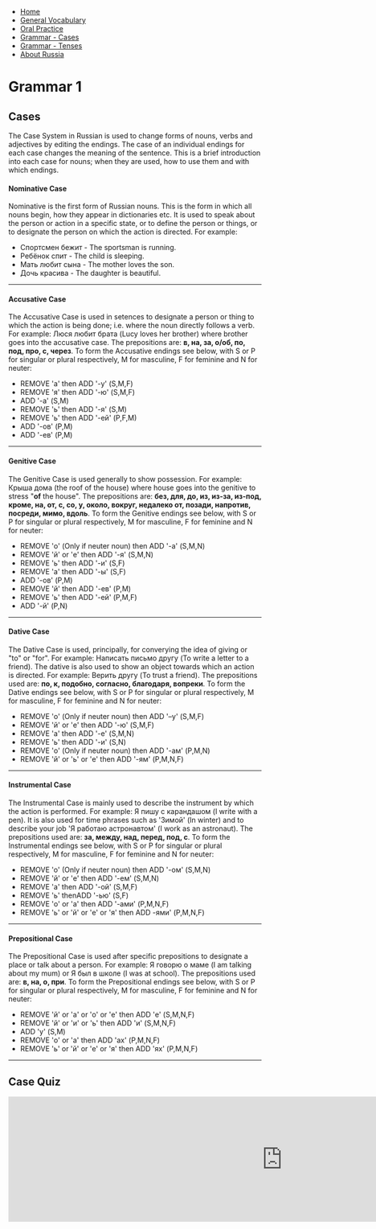 <div id="google_translate_element"></div><script type="text/javascript">
function googleTranslateElementInit() {
  new google.translate.TranslateElement({pageLanguage: 'en', layout: google.translate.TranslateElement.InlineLayout.SIMPLE, multilanguagePage: true}, 'google_translate_element');
}
</script><script type="text/javascript" src="//translate.google.com/translate_a/element.js?cb=googleTranslateElementInit"></script>
<ul class="breadcrumb">
  <li><a href="https://doggo1.github.io/GIForJIF/index.html">Home</a></li>
  <li><a href="https://doggo1.github.io/GIForJIF/page2.html">General Vocabulary</a></li>
<li><a href="https://doggo1.github.io/GIForJIF/page3.html">Oral Practice</a></li>
<li><a href="https://doggo1.github.io/GIForJIF/page4.html">Grammar - Cases</a></li>
<li><a href="https://doggo1.github.io/GIForJIF/page5.html">Grammar - Tenses</a></li>
<li><a href="https://doggo1.github.io/GIForJIF/page6.html">About Russia</a></li>
</ul>
<h1><strong>Grammar 1</strong></h1>
<h2><strong>Cases</strong></h2>
<p> The Case System in Russian is used to change forms of nouns, verbs and adjectives by editing the endings. The case of an individual endings for each case changes the meaning of the sentence. This is a brief introduction into each case for nouns; when they are used, how to use them and with which endings.</p>
<h4><strong>Nominative Case</strong></h4>
<p> Nominative is the first form of Russian nouns. This is the form in which all nouns begin, how they appear in dictionaries etc. It is used to speak about the person or action in a specific state, or to define the person or things, or to designate the person on which the action is directed. For example:</p>
  <ul>
    <li>Спортсмен бежит - The sportsman is running.</li>
    <li>Ребёнок спит - The child is sleeping.</li>
    <li>Мать любит сына - The mother loves the son.</li>
    <li>Дочь красива - The daughter is beautiful.</li>
  </ul>
  <hr>
<h4><strong>Accusative Case</strong></h4>
<p> The Accusative Case is used in setences to designate a person or thing to which the action is being done; i.e. where the noun directly follows a verb. For example: Люся любит брата (Lucy loves her brother) where brother goes into the accusative case. The prepositions are: <strong>в, на, за, о/об, по, под, про, с, через</strong>. To form the Accusative endings see below, with S or P for singular or plural respectively, M for masculine, F for feminine and N for neuter:</p>
<ul>
  <li>REMOVE 'а' then ADD '-у' (S,M,F)</li>
  <li>REMOVE 'я' then ADD '-ю' (S,M,F)</li>
  <li>ADD '-а' (S,M)</li>
  <li>REMOVE 'ь' then ADD '-я' (S,M)</li>
  <li>REMOVE 'ь' then ADD '-ей' (P,F,М)</li>
  <li>ADD '-ов' (P,M)</li>
  <li>ADD '-ев' (P,M)</li>
</ul>
<hr>
<h4><strong>Genitive Case</strong></h4>
<p> The Genitive Case is used generally to show possession. For example: Крыша дома (the roof of the house) where house goes into the genitive to stress "<strong>of</strong> the house". The prepositions are: <strong>без, для, до, из, из-за, из-под, кроме, на, от, с, со, у, около, вокруг, недалеко от, позади, напротив, посреди, мимо, вдоль</strong>. To form the Genitive endings see below, with S or P for singular or plural respectively, M for masculine, F for feminine and N for neuter:</p>
<ul>
  <li>REMOVE 'о' (Only if neuter noun) then ADD '-а' (S,M,N)</li>
  <li>REMOVE 'й' or 'е' then ADD '-я' (S,M,N)</li>
  <li>REMOVE 'ь' then ADD '-и' (S,F)</li>
  <li>REMOVE 'а' then ADD '-ы' (S,F)</li>
  <li>ADD '-ов' (P,M)</li>
  <li>REMOVE 'й' then ADD '-ев' (P,M)</li>
  <li>REMOVE 'ь' then ADD '-ей' (P,M,F)</li>
  <li>ADD '-й' (P,N)</li>
</ul>
<hr>
<h4><strong>Dative Case</strong></h4>
<p> The Dative Case is used, principally, for converying the idea of giving or "to" or "for". For example: Написать письмо другу (To write a letter to a friend). The dative is also used to show an object towards which an action is directed. For example: Верить другу (To trust a friend). The prepositions used are: <strong>по, к, подобно, согласно, благодаря, вопреки</strong>. To form the Dative endings see below, with S or P for singular or plural respectively, M for masculine, F for feminine and N for neuter:</p>
<ul>
  <li>REMOVE 'о' (Only if neuter noun) then ADD '–у' (S,M,F)</li>
  <li>REMOVE 'й' or 'е' then ADD '-ю' (S,M,F)</li>
  <li>REMOVE 'а' then ADD '-е' (S,M,N)</li>
  <li>REMOVE 'ь' then ADD '-и' (S,N)</li>
  <li>REMOVE 'о' (Only if neuter noun) then ADD '-ам' (P,M,N)</li>
  <li>REMOVE 'й' or 'ь' or 'е' then ADD  '-ям' (P,M,N,F)</li>
</ul>
<hr>
<h4><strong>Instrumental Case</strong></h4>
<p> The Instrumental Case is mainly used to describe the instrument by which the action is performed. For example: Я пишу с карандашом (I write with a pen). It is also used for time phrases such as 'Зимой' (In winter) and to describe your job 'Я работаю астронавтом' (I work as an astronaut). The prepositions used are: <strong>за, между, над, перед, под, с</strong>. To form the Instrumental endings see below, with S or P for singular or plural respectively, M for masculine, F for feminine and N for neuter:</p>
<ul>
  <li>REMOVE 'o' (Only if neuter noun) then ADD '-ом' (S,M,N)</li>
  <li>REMOVE 'й' or 'е' then ADD '-ем' (S,M,N)</li>
  <li>REMOVE 'а' then ADD  '-ой' (S,M,F)</li>
  <li>REMOVE 'ь' thenADD '-ью' (S,F)</li>
  <li>REMOVE 'о' or 'а' then ADD '-ами' (P,M,N,F)</li>
  <li>REMOVE 'ь' or 'й' or 'е' or 'я' then ADD -ями' (P,M,N,F)</li>
</ul>
<hr>
<h4><strong>Prepositional Case</strong></h4>
<p> The Prepositional Case is used after specific prepositions to designate a place or talk about a person. For example: Я говорю о маме (I am talking about my mum) or Я был в школе (I was at school). The prepositions used are: <strong>в, на, о, при</strong>. To form the Prepositional endings see below, with S or P for singular or plural respectively, M for masculine, F for feminine and N for neuter:</p>
<ul>
  <li>REMOVE 'й' or 'а' or 'о' or 'е' then ADD 'е' (S,M,N,F)</li>
  <li>REMOVE 'й' or 'и' or 'ь' then ADD 'и' (S,M,N,F)</li>
  <li>ADD 'у' (S,M)</li>
  <li>REMOVE 'о' or 'а' then ADD 'ах' (P,M,N,F)</li>
  <li>REMOVE 'ь' or 'й' or 'е' or 'я' then ADD 'ях' (P,M,N,F)</li>
</ul>
<hr>
<h2>Case Quiz</h2>
<iframe src="https://h5p.org/h5p/embed/158070" width="1090" height="249" frameborder="0" allowfullscreen="allowfullscreen"></iframe><script src="https://h5p.org/sites/all/modules/h5p/library/js/h5p-resizer.js" charset="UTF-8"></script>





  
  
  
  
